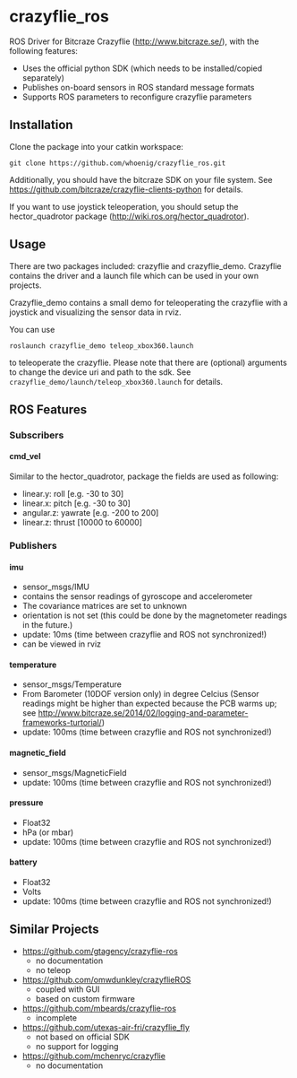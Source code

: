 crazyflie_ros
=============

ROS Driver for Bitcraze Crazyflie (http://www.bitcraze.se/), with the following features:

* Uses the official python SDK (which needs to be installed/copied separately)
* Publishes on-board sensors in ROS standard message formats
* Supports ROS parameters to reconfigure crazyflie parameters

## Installation

Clone the package into your catkin workspace:
```
git clone https://github.com/whoenig/crazyflie_ros.git
```

Additionally, you should have the bitcraze SDK on your file system.
See https://github.com/bitcraze/crazyflie-clients-python for details.

If you want to use joystick teleoperation, you should setup the hector_quadrotor package (http://wiki.ros.org/hector_quadrotor).

## Usage

There are two packages included: crazyflie and crazyflie_demo.
Crazyflie contains the driver and a launch file which can be used in your own projects.

Crazyflie_demo contains a small demo for teleoperating the crazyflie with a joystick and visualizing the sensor data in rviz.

You can use
```
roslaunch crazyflie_demo teleop_xbox360.launch
```
to teleoperate the crazyflie.
Please note that there are (optional) arguments to change the device uri and path to the sdk.
See `crazyflie_demo/launch/teleop_xbox360.launch` for details.

## ROS Features

### Subscribers

#### cmd_vel

Similar to the hector_quadrotor, package the fields are used as following:
* linear.y: roll [e.g. -30 to 30]
* linear.x: pitch [e.g. -30 to 30]
* angular.z: yawrate [e.g. -200 to 200]
* linear.z: thrust [10000 to 60000]

### Publishers

#### imu
* sensor_msgs/IMU
* contains the sensor readings of gyroscope and accelerometer
* The covariance matrices are set to unknown 
* orientation is not set (this could be done by the magnetometer readings in the future.)
* update: 10ms (time between crazyflie and ROS not synchronized!)
* can be viewed in rviz

#### temperature
* sensor_msgs/Temperature
* From Barometer (10DOF version only) in degree Celcius (Sensor readings might be higher than expected because the PCB warms up; see http://www.bitcraze.se/2014/02/logging-and-parameter-frameworks-turtorial/)
* update: 100ms (time between crazyflie and ROS not synchronized!)

#### magnetic_field
* sensor_msgs/MagneticField
* update: 100ms (time between crazyflie and ROS not synchronized!)

#### pressure
* Float32
* hPa (or mbar)
* update: 100ms (time between crazyflie and ROS not synchronized!)

#### battery
* Float32
* Volts
* update: 100ms (time between crazyflie and ROS not synchronized!)

## Similar Projects

* https://github.com/gtagency/crazyflie-ros
  * no documentation
  * no teleop
* https://github.com/omwdunkley/crazyflieROS
  * coupled with GUI
  * based on custom firmware
* https://github.com/mbeards/crazyflie-ros
  * incomplete
* https://github.com/utexas-air-fri/crazyflie_fly
  * not based on official SDK
  * no support for logging
* https://github.com/mchenryc/crazyflie
  * no documentation
